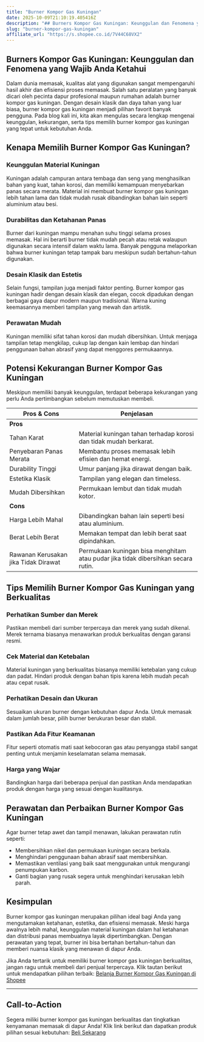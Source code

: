 ```yaml
---
title: "Burner Kompor Gas Kuningan"
date: 2025-10-09T21:10:19.405416Z
description: "## Burners Kompor Gas Kuningan: Keunggulan dan Fenomena yang Wajib Anda Ketahui..."
slug: "burner-kompor-gas-kuningan"
affiliate_url: "https://s.shopee.co.id/7V44C68VX2"
---
```

## Burners Kompor Gas Kuningan: Keunggulan dan Fenomena yang Wajib Anda Ketahui

Dalam dunia memasak, kualitas alat yang digunakan sangat mempengaruhi hasil akhir dan efisiensi proses memasak. Salah satu peralatan yang banyak dicari oleh pecinta dapur profesional maupun rumahan adalah burner kompor gas kuningan. Dengan desain klasik dan daya tahan yang luar biasa, burner kompor gas kuningan menjadi pilihan favorit banyak pengguna. Pada blog kali ini, kita akan mengulas secara lengkap mengenai keunggulan, kekurangan, serta tips memilih burner kompor gas kuningan yang tepat untuk kebutuhan Anda.

## Kenapa Memilih Burner Kompor Gas Kuningan?

### Keunggulan Material Kuningan

Kuningan adalah campuran antara tembaga dan seng yang menghasilkan bahan yang kuat, tahan korosi, dan memiliki kemampuan menyebarkan panas secara merata. Material ini membuat burner kompor gas kuningan lebih tahan lama dan tidak mudah rusak dibandingkan bahan lain seperti aluminium atau besi.

### Durabilitas dan Ketahanan Panas

Burner dari kuningan mampu menahan suhu tinggi selama proses memasak. Hal ini berarti burner tidak mudah pecah atau retak walaupun digunakan secara intensif dalam waktu lama. Banyak pengguna melaporkan bahwa burner kuningan tetap tampak baru meskipun sudah bertahun-tahun digunakan.

### Desain Klasik dan Estetis

Selain fungsi, tampilan juga menjadi faktor penting. Burner kompor gas kuningan hadir dengan desain klasik dan elegan, cocok dipadukan dengan berbagai gaya dapur modern maupun tradisional. Warna kuning keemasannya memberi tampilan yang mewah dan artistik.

### Perawatan Mudah

Kuningan memiliki sifat tahan korosi dan mudah dibersihkan. Untuk menjaga tampilan tetap mengkilap, cukup lap dengan kain lembap dan hindari penggunaan bahan abrasif yang dapat menggores permukaannya.

## Potensi Kekurangan Burner Kompor Gas Kuningan

Meskipun memiliki banyak keunggulan, terdapat beberapa kekurangan yang perlu Anda pertimbangkan sebelum memutuskan membeli.

| Pros & Cons | Penjelasan |
|--------------|------------|
| **Pros** |  |
| Tahan Karat | Material kuningan tahan terhadap korosi dan tidak mudah berkarat. |
| Penyebaran Panas Merata | Membantu proses memasak lebih efisien dan hemat energi. |
| Durability Tinggi | Umur panjang jika dirawat dengan baik. |
| Estetika Klasik | Tampilan yang elegan dan timeless. |
| Mudah Dibersihkan | Permukaan lembut dan tidak mudah kotor. |
| **Cons** |  |
| Harga Lebih Mahal | Dibandingkan bahan lain seperti besi atau aluminium. |
| Berat Lebih Berat | Memakan tempat dan lebih berat saat dipindahkan. |
| Rawanan Kerusakan jika Tidak Dirawat | Permukaan kuningan bisa menghitam atau pudar jika tidak dibersihkan secara rutin. |

## Tips Memilih Burner Kompor Gas Kuningan yang Berkualitas

### Perhatikan Sumber dan Merek

Pastikan membeli dari sumber terpercaya dan merek yang sudah dikenal. Merek ternama biasanya menawarkan produk berkualitas dengan garansi resmi.

### Cek Material dan Ketebalan

Material kuningan yang berkualitas biasanya memiliki ketebalan yang cukup dan padat. Hindari produk dengan bahan tipis karena lebih mudah pecah atau cepat rusak.

### Perhatikan Desain dan Ukuran

Sesuaikan ukuran burner dengan kebutuhan dapur Anda. Untuk memasak dalam jumlah besar, pilih burner berukuran besar dan stabil.

### Pastikan Ada Fitur Keamanan

Fitur seperti otomatis mati saat kebocoran gas atau penyangga stabil sangat penting untuk menjamin keselamatan selama memasak.

### Harga yang Wajar

Bandingkan harga dari beberapa penjual dan pastikan Anda mendapatkan produk dengan harga yang sesuai dengan kualitasnya.

## Perawatan dan Perbaikan Burner Kompor Gas Kuningan

Agar burner tetap awet dan tampil menawan, lakukan perawatan rutin seperti:

- Membersihkan nikel dan permukaan kuningan secara berkala.
- Menghindari penggunaan bahan abrasif saat membersihkan.
- Memastikan ventilasi yang baik saat menggunakan untuk mengurangi penumpukan karbon.
- Ganti bagian yang rusak segera untuk menghindari kerusakan lebih parah.

## Kesimpulan

Burner kompor gas kuningan merupakan pilihan ideal bagi Anda yang mengutamakan ketahanan, estetika, dan efisiensi memasak. Meski harga awalnya lebih mahal, keunggulan material kuningan dalam hal ketahanan dan distribusi panas membuatnya layak dipertimbangkan. Dengan perawatan yang tepat, burner ini bisa bertahan bertahun-tahun dan memberi nuansa klasik yang menawan di dapur Anda.

Jika Anda tertarik untuk memiliki burner kompor gas kuningan berkualitas, jangan ragu untuk membeli dari penjual terpercaya. Klik tautan berikut untuk mendapatkan pilihan terbaik: [Belanja Burner Kompor Gas Kuningan di Shopee](https://s.shopee.co.id/7V44C68VX2)

---

## Call-to-Action

Segera miliki burner kompor gas kuningan berkualitas dan tingkatkan kenyamanan memasak di dapur Anda! Klik link berikut dan dapatkan produk pilihan sesuai kebutuhan: [Beli Sekarang](https://s.shopee.co.id/7V44C68VX2)